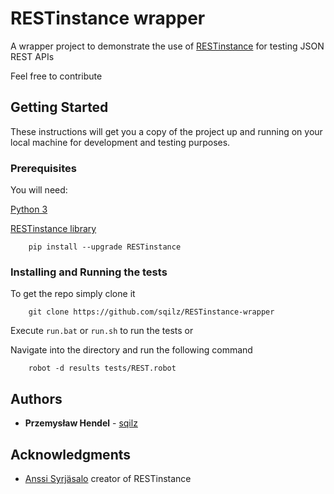 # RESTinstance wrapper

A wrapper project to demonstrate the use of [RESTinstance](https://github.com/asyrjasalo/RESTinstance) for testing JSON REST APIs

Feel free to contribute

## Getting Started

These instructions will get you a copy of the project up and running on your local machine for development and testing purposes.

### Prerequisites

You will need:


[Python 3](https://www.python.org/downloads/)

[RESTinstance library](https://github.com/asyrjasalo/RESTinstance)
```
    pip install --upgrade RESTinstance
```


### Installing and Running the tests

To get the repo simply clone it


```
    git clone https://github.com/sqilz/RESTinstance-wrapper
```

Execute ```run.bat``` or ```run.sh``` to run the tests or

Navigate into the directory and run the following command

```
    robot -d results tests/REST.robot
```

## Authors

* **Przemysław Hendel** -  [sqilz](https://github.com/sqilz)

## Acknowledgments

* [Anssi Syrjäsalo](https://github.com/asyrjasalo/) creator of RESTinstance

